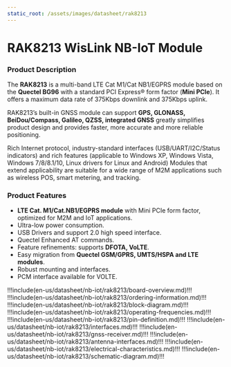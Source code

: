 ```yaml
---
static_root: /assets/images/datasheet/rak8213
---
```


# RAK8213 WisLink NB-IoT Module

<rk-img
  :src="`${$frontmatter.static_root}/wgohpslr9gz7vggih3uh.png`"
  width="30%"
  caption="RAK8213 WisLink NB-IoT Module"
/>

### Product Description

The **RAK8213** is a multi-band LTE Cat M1/Cat NB1/EGPRS module based on the **Quectel BG96** with a standard PCI Express® form factor (**Mini PCIe**). It offers a maximum data rate of 375Kbps downlink and 375Kbps uplink.

RAK8213’s built-in GNSS module can support **GPS, GLONASS, BeiDou/Compass, Galileo, QZSS, integrated GNSS** greatly simplifies product design and provides faster, more accurate and more reliable positioning.

Rich Internet protocol, industry-standard interfaces (USB/UART/I2C/Status indicators) and rich features (applicable to Windows XP, Windows Vista, Windows 7/8/8.1/10, Linux drivers for Linux and Android) Modules that extend applicability are suitable for a wide range of M2M applications such as wireless POS, smart metering, and tracking.

### Product Features

- **LTE Cat. M1/Cat.NB1/EGPRS module** with Mini PCIe form factor, optimized for M2M and IoT applications.
- Ultra-low power consumption.
- USB Drivers and support 2.0 high speed interface.
- Quectel Enhanced AT commands.
- Feature refinements: supports **DFOTA, VoLTE**.
- Easy migration from **Quectel GSM/GPRS, UMTS/HSPA and LTE modules**.
- Robust mounting and interfaces.
- PCM interface available for VOLTE.

!!!include(en-us/datasheet/nb-iot/rak8213/board-overview.md)!!!
!!!include(en-us/datasheet/nb-iot/rak8213/ordering-information.md)!!!
!!!include(en-us/datasheet/nb-iot/rak8213/block-diagram.md)!!!
!!!include(en-us/datasheet/nb-iot/rak8213/operating-frequencies.md)!!!
!!!include(en-us/datasheet/nb-iot/rak8213/pin-definition.md)!!!
!!!include(en-us/datasheet/nb-iot/rak8213/interfaces.md)!!!
!!!include(en-us/datasheet/nb-iot/rak8213/gnss-receiver.md)!!!
!!!include(en-us/datasheet/nb-iot/rak8213/antenna-interfaces.md)!!!
!!!include(en-us/datasheet/nb-iot/rak8213/electrical-characteristics.md)!!!
!!!include(en-us/datasheet/nb-iot/rak8213/schematic-diagram.md)!!!
